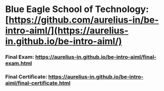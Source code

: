 # Blue Eagle School of Technology: [https://github.com/aurelius-in/be-intro-aiml/](https://aurelius-in.github.io/be-intro-aiml/)
### Final Exam: https://aurelius-in.github.io/be-intro-aiml/final-exam.html 
### Final Certificate: https://aurelius-in.github.io/be-intro-aiml/final-certificate.html 
